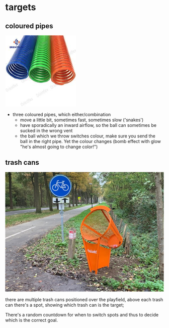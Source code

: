 # targets
## coloured pipes

![pipes](./imgs/pipes.jpeg)

- three coloured pipes, which either/combination
	- move a little bit, sometimes fast, sometimes slow ('snakes')
	- have sporadically an inward airflow, so the ball can sometimes be sucked in the wrong vent
	- the ball which we throw switches colour, make sure you send the ball in the right pipe. Yet the colour changes (bomb effect with glow "he's almost going to change color!")

## trash cans
![buckets](./imgs/blikvanger.jpg)

there are multiple trash cans positioned over the playfield, above each trash can there's a spot, showing which trash can is the target;

There's a random countdown for when to switch spots and thus to decide which is the correct goal.